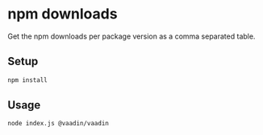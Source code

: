 # npm downloads

Get the npm downloads per package version as a comma separated table.

## Setup

```sh
npm install
```

## Usage

```sh
node index.js @vaadin/vaadin
```
